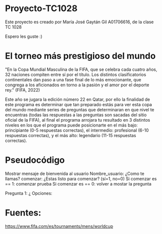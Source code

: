 # Proyecto-TC1028

Este proyecto es creado por María José Gaytán Gil A01706616, de la clase TC 1028

Espero les guste :)

# El torneo más prestigioso del mundo

"En la Copa Mundial Masculina de la FIFA, que se celebra cada cuatro años, 32 naciones compiten entre sí por el título. Los distintos clasificatorios continentales dan paso a una fase final de lo más emocionante, que congrega a los aficionados en torno a la pasión y el amor por el deporte rey." (FIFA, 2022) 

Este año se jugara la edición número 22 en Qatar, por ello la finalidad de este programa es determinar que tan preparado estás para ver esta copa del mundo mediante series de preguntas que determinaran en que nivel te encuentras (todas las respuestas a las preguntas son sacadas del sitio oficial de la FIFA), al final el programa arrojara tu resultado en 3 distintos niveles en los que el programa puede posicionarte en el más bajo: principiante (0-5 respuestas correctas), el intermedio: profesional (6-10 respuestas correctas), y el más alto: legendario (11-15 respuestas correctas).


# Pseudocódigo

Mostrar mensaje de bienvenida al usuario
Nombre_usuario: ¿Como te llamas?
comenzar: ¿Estas listo para comenzar? (sí=1, no=0)
Si comenzar es == 1:
  comenzar prueba
Si comenzar es == 0:
  volver a mostar la pregunta

Pregunta 1: ¿
Opciones:








# Fuentes:

https://www.fifa.com/es/tournaments/mens/worldcup
